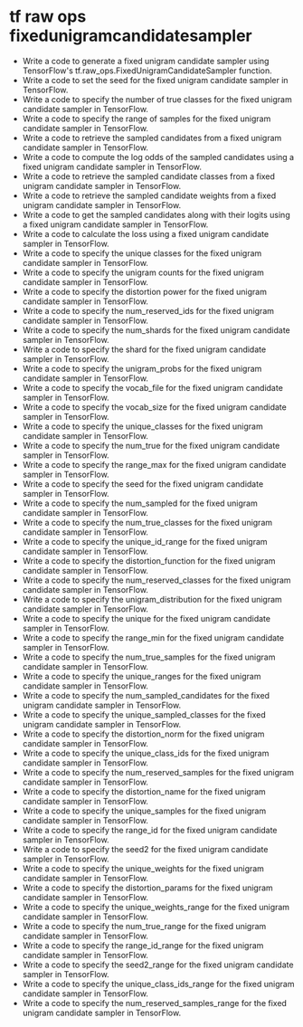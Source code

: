 # tf raw ops fixedunigramcandidatesampler

- Write a code to generate a fixed unigram candidate sampler using TensorFlow's tf.raw_ops.FixedUnigramCandidateSampler function.
- Write a code to set the seed for the fixed unigram candidate sampler in TensorFlow.
- Write a code to specify the number of true classes for the fixed unigram candidate sampler in TensorFlow.
- Write a code to specify the range of samples for the fixed unigram candidate sampler in TensorFlow.
- Write a code to retrieve the sampled candidates from a fixed unigram candidate sampler in TensorFlow.
- Write a code to compute the log odds of the sampled candidates using a fixed unigram candidate sampler in TensorFlow.
- Write a code to retrieve the sampled candidate classes from a fixed unigram candidate sampler in TensorFlow.
- Write a code to retrieve the sampled candidate weights from a fixed unigram candidate sampler in TensorFlow.
- Write a code to get the sampled candidates along with their logits using a fixed unigram candidate sampler in TensorFlow.
- Write a code to calculate the loss using a fixed unigram candidate sampler in TensorFlow.
- Write a code to specify the unique classes for the fixed unigram candidate sampler in TensorFlow.
- Write a code to specify the unigram counts for the fixed unigram candidate sampler in TensorFlow.
- Write a code to specify the distortion power for the fixed unigram candidate sampler in TensorFlow.
- Write a code to specify the num_reserved_ids for the fixed unigram candidate sampler in TensorFlow.
- Write a code to specify the num_shards for the fixed unigram candidate sampler in TensorFlow.
- Write a code to specify the shard for the fixed unigram candidate sampler in TensorFlow.
- Write a code to specify the unigram_probs for the fixed unigram candidate sampler in TensorFlow.
- Write a code to specify the vocab_file for the fixed unigram candidate sampler in TensorFlow.
- Write a code to specify the vocab_size for the fixed unigram candidate sampler in TensorFlow.
- Write a code to specify the unique_classes for the fixed unigram candidate sampler in TensorFlow.
- Write a code to specify the num_true for the fixed unigram candidate sampler in TensorFlow.
- Write a code to specify the range_max for the fixed unigram candidate sampler in TensorFlow.
- Write a code to specify the seed for the fixed unigram candidate sampler in TensorFlow.
- Write a code to specify the num_sampled for the fixed unigram candidate sampler in TensorFlow.
- Write a code to specify the num_true_classes for the fixed unigram candidate sampler in TensorFlow.
- Write a code to specify the unique_id_range for the fixed unigram candidate sampler in TensorFlow.
- Write a code to specify the distortion_function for the fixed unigram candidate sampler in TensorFlow.
- Write a code to specify the num_reserved_classes for the fixed unigram candidate sampler in TensorFlow.
- Write a code to specify the unigram_distribution for the fixed unigram candidate sampler in TensorFlow.
- Write a code to specify the unique for the fixed unigram candidate sampler in TensorFlow.
- Write a code to specify the range_min for the fixed unigram candidate sampler in TensorFlow.
- Write a code to specify the num_true_samples for the fixed unigram candidate sampler in TensorFlow.
- Write a code to specify the unique_ranges for the fixed unigram candidate sampler in TensorFlow.
- Write a code to specify the num_sampled_candidates for the fixed unigram candidate sampler in TensorFlow.
- Write a code to specify the unique_sampled_classes for the fixed unigram candidate sampler in TensorFlow.
- Write a code to specify the distortion_norm for the fixed unigram candidate sampler in TensorFlow.
- Write a code to specify the unique_class_ids for the fixed unigram candidate sampler in TensorFlow.
- Write a code to specify the num_reserved_samples for the fixed unigram candidate sampler in TensorFlow.
- Write a code to specify the distortion_name for the fixed unigram candidate sampler in TensorFlow.
- Write a code to specify the unique_samples for the fixed unigram candidate sampler in TensorFlow.
- Write a code to specify the range_id for the fixed unigram candidate sampler in TensorFlow.
- Write a code to specify the seed2 for the fixed unigram candidate sampler in TensorFlow.
- Write a code to specify the unique_weights for the fixed unigram candidate sampler in TensorFlow.
- Write a code to specify the distortion_params for the fixed unigram candidate sampler in TensorFlow.
- Write a code to specify the unique_weights_range for the fixed unigram candidate sampler in TensorFlow.
- Write a code to specify the num_true_range for the fixed unigram candidate sampler in TensorFlow.
- Write a code to specify the range_id_range for the fixed unigram candidate sampler in TensorFlow.
- Write a code to specify the seed2_range for the fixed unigram candidate sampler in TensorFlow.
- Write a code to specify the unique_class_ids_range for the fixed unigram candidate sampler in TensorFlow.
- Write a code to specify the num_reserved_samples_range for the fixed unigram candidate sampler in TensorFlow.